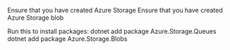Ensure that you have created Azure Storage
Ensure that you have created Azure Storage blob

Run this to install packages:
dotnet add package Azure.Storage.Queues
dotnet add package Azure.Storage.Blobs
